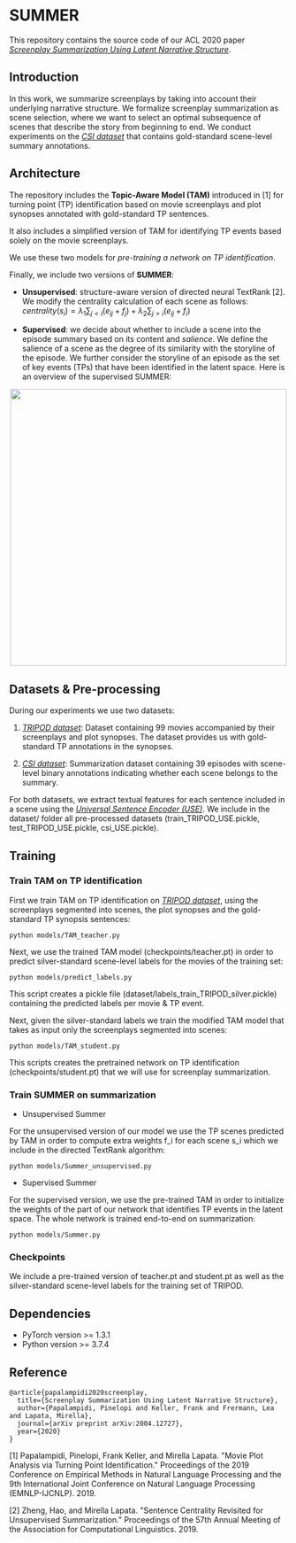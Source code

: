 # SUMMER

This repository contains the source code of our ACL 2020 paper [*Screenplay Summarization Using Latent Narrative Structure*](https://arxiv.org/pdf/2004.12727.pdf).

## Introduction

In this work, we summarize screenplays by taking into account their underlying narrative structure. We formalize screenplay summarization as scene selection, where we want to select an optimal subsequence of scenes that describe the story from beginning to end. We conduct experiments on the [*CSI dataset*](https://github.com/EdinburghNLP/csi-corpus) that contains gold-standard scene-level summary annotations.

## Architecture

The repository includes the **Topic-Aware Model (TAM)** introduced in [1] for turning point (TP) identification based on movie screenplays and plot synopses annotated with gold-standard TP sentences. 

It also includes a simplified version of TAM for identifying TP events based solely on the movie screenplays.

We use these two models for *pre-training a network on TP identification*.

Finally, we include two versions of **SUMMER**:

- **Unsupervised**: structure-aware version of directed neural TextRank [2]. We modify the centrality calculation of each scene as follows:
$\textit{centrality}(s_i) = \lambda_1  \sum_{j<i}(e_{ij} + f_j) + \lambda_2  \sum_{j>i}(e_{ij} + f_i)$


- **Supervised**: we decide about whether to include a scene into the episode summary based on its content and *salience*. We define the salience of a scene as the degree of its similarity with the storyline of the episode. We further consider the storyline of an episode as the set of key events (TPs) that have been identified in the latent space. Here is an overview of the supervised SUMMER:

<p align="center">
  <img src="https://raw.githubusercontent.com/ppapalampidi/SUMMER/master/SUMMER.png" height="500">
</p>

## Datasets & Pre-processing

During our experiments we use two datasets:

1. [*TRIPOD dataset*](https://github.com/ppapalampidi/TRIPOD): Dataset containing 99 movies accompanied by their screenplays and plot synopses. The dataset provides us with gold-standard TP annotations in the synopses.

2. [*CSI dataset*](https://github.com/EdinburghNLP/csi-corpus): Summarization dataset containing 39 episodes with scene-level binary annotations indicating whether each scene belongs to the summary.

For both datasets, we extract textual features for each sentence included in a scene using the [*Universal Sentence Encoder (USE)*](https://arxiv.org/pdf/1803.11175.pdf). We include in the dataset/ folder all pre-processed datasets (train\_TRIPOD\_USE.pickle, test\_TRIPOD\_USE.pickle, csi\_USE.pickle).

## Training

### Train TAM on TP identification

First we train TAM on TP identification on  [*TRIPOD dataset*](https://github.com/ppapalampidi/TRIPOD), using the screenplays segmented into scenes, the plot synopses and the gold-standard TP synopsis sentences:

```
python models/TAM_teacher.py
```

Next, we use the trained TAM model (checkpoints/teacher.pt) in order to predict silver-standard scene-level labels for the movies of the training set:

```
python models/predict_labels.py
```

This script creates a pickle file (dataset/labels\_train\_TRIPOD\_silver.pickle) containing the predicted labels per movie & TP event.

Next, given the silver-standard labels we train the modified TAM model that takes as input only the screenplays segmented into scenes:

```
python models/TAM_student.py
```

This scripts creates the pretrained network on TP identification (checkpoints/student.pt) that we will use for screenplay summarization.

### Train SUMMER on summarization

- Unsupervised Summer

For the unsupervised version of our model we use the TP scenes predicted by TAM in order to compute extra weights f\_i for each scene s\_i which we include in the directed TextRank algorithm:

```
python models/Summer_unsupervised.py
```

- Supervised Summer

For the supervised version, we use the pre-trained TAM in order to initialize the weights of the part of our network that identifies TP events in the latent space. The whole network is trained end-to-end on summarization:

```
python models/Summer.py
```

### Checkpoints

We include a pre-trained version of teacher.pt and student.pt as well as the silver-standard scene-level labels for the training set of TRIPOD.

## Dependencies

- PyTorch version >= 1.3.1
- Python version >= 3.7.4

## Reference
```
@article{papalampidi2020screenplay,
  title={Screenplay Summarization Using Latent Narrative Structure},
  author={Papalampidi, Pinelopi and Keller, Frank and Frermann, Lea and Lapata, Mirella},
  journal={arXiv preprint arXiv:2004.12727},
  year={2020}
}
```

[1] Papalampidi, Pinelopi, Frank Keller, and Mirella Lapata. "Movie Plot Analysis via Turning Point Identification." Proceedings of the 2019 Conference on Empirical Methods in Natural Language Processing and the 9th International Joint Conference on Natural Language Processing (EMNLP-IJCNLP). 2019.

[2] Zheng, Hao, and Mirella Lapata. "Sentence Centrality Revisited for Unsupervised Summarization." Proceedings of the 57th Annual Meeting of the Association for Computational Linguistics. 2019.
